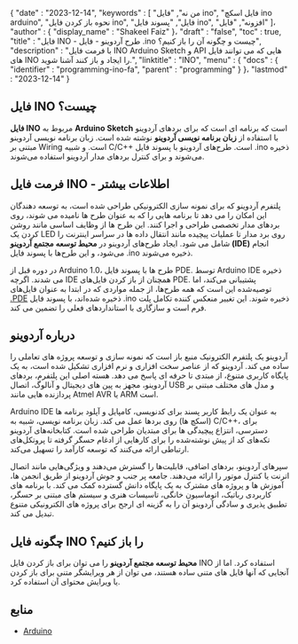 {
   "date" : "2023-12-14",
   "keywords" : [
"من نه",
"فایل ino",
"فایل اسکچ ino arduino",
"نحوه باز کردن فایل ino",
"فایل",
"پسوند فایل ino",
"افزونه",
"فایل"
]،
   "author" : {
      "display_name" : "Shakeel Faiz"
}،
   "draft" : "false",
   "toc" : true,
   "title" : "فایل INO - طرح آردوینو - فایل .ino چیست و چگونه آن را باز کنیم؟",
   "description" : "با فرمت فایل INO Arduino Sketch و API هایی که می توانند فایل های INO را ایجاد و باز کنند آشنا شوید.",
   "linktitle" : "INO",
   "menu" : {
      "docs" : {
         "identifier" : "programming-ino-fa",
         "parent" : "programming"
}
}،
   "lastmod" : "2023-12-14"
}

## فایل INO چیست؟

**فایل INO** مربوط به **Arduino Sketch** است که برنامه ای است که برای بردهای آردوینو با استفاده از **زبان برنامه نویسی آردوینو** نوشته شده است. زبان برنامه نویسی آردوینو مبتنی بر Wiring است. و شبیه C/C++ است. طرح‌های آردوینو با پسوند فایل .ino ذخیره می‌شوند و برای کنترل بردهای مدار آردوینو استفاده می‌شوند.

## فرمت فایل INO - اطلاعات بیشتر

پلتفرم آردوینو که برای نمونه سازی الکترونیکی طراحی شده است، به توسعه دهندگان این امکان را می دهد تا برنامه هایی را که به عنوان طرح ها نامیده می شوند، روی بردهای مدار تخصصی طراحی و اجرا کنند. این طرح ها از وظایف اساسی مانند روشن کردن یک LED روی برد مدار تا عملیات پیچیده مانند انتقال داده ها در سراسر اینترنت را شامل می شود. ایجاد طرح‌های آردوینو در **محیط توسعه مجتمع آردوینو (IDE)** انجام می‌شود، و این طرح‌ها با پسوند فایل .ino ذخیره می‌شوند.

در دوره قبل از Arduino 1.0، طرح ها با پسوند فایل PDE. توسط Arduino IDE ذخیره می شدند. اگرچه IDE همچنان از باز کردن فایل‌های PDE. پشتیبانی می‌کند، اما توصیه‌شده این است که همه طرح‌ها، از جمله مواردی که در ابتدا به عنوان فایل‌های [.PDE](/programming/pde/) ذخیره شده‌اند، با پسوند فایل .ino ذخیره شوند. این تغییر منعکس کننده تکامل پلت فرم است و سازگاری با استانداردهای فعلی را تضمین می کند.

## درباره آردوینو

آردوینو یک پلتفرم الکترونیک منبع باز است که نمونه سازی و توسعه پروژه های تعاملی را ساده می کند. آردوینو که از عناصر سخت افزاری و نرم افزاری تشکیل شده است، به یک پایگاه کاربری متنوع، از مبتدی تا حرفه ای پاسخ می دهد. هسته اصلی این پلتفرم، بردهای آردوینو، مجهز به پین های دیجیتال و آنالوگ، اتصال USB و مدل های مختلف مبتنی بر پردازنده هایی مانند Atmel AVR یا ARM است.

Arduino IDE به عنوان یک رابط کاربر پسند برای کدنویسی، کامپایل و آپلود برنامه ها (اسکچ ها) روی بردها عمل می کند. زبان برنامه نویسی، شبیه به C/C++، برای دسترسی، انتزاع پیچیدگی ها برای مبتدیان طراحی شده است. کتابخانه‌های آردوینو تکه‌های کد از پیش نوشته‌شده را برای کارهایی از ادغام حسگر گرفته تا پروتکل‌های ارتباطی ارائه می‌کنند که توسعه کارآمد را تسهیل می‌کند.

سپرهای آردوینو، بردهای اضافی، قابلیت‌ها را گسترش می‌دهند و ویژگی‌هایی مانند اتصال اترنت یا کنترل موتور را ارائه می‌دهند. جامعه پر جنب و جوش آردوینو از طریق انجمن ها، آموزش ها و پروژه های مشترک به یک پایگاه دانش گسترده کمک می کند. با برنامه های کاربردی رباتیک، اتوماسیون خانگی، تاسیسات هنری و سیستم های مبتنی بر حسگر، تطبیق پذیری و سادگی آردوینو آن را به گزینه ای ارجح برای پروژه های الکترونیکی متنوع تبدیل می کند.

## چگونه فایل INO را باز کنیم؟

**محیط توسعه مجتمع آردوینو** را می توان برای باز کردن فایل INO استفاده کرد. اما از آنجایی که آنها فایل های متنی ساده هستند، می توان از هر ویرایشگر متنی برای باز کردن یا ویرایش محتوای آن استفاده کرد.

## منابع
* [Arduino](https://en.wikipedia.org/wiki/Arduino)


